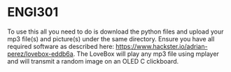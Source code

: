 # ENGI301
To use this all you need to do is download the python files and upload your mp3 file(s) and picture(s) under the same directory. Ensure you have all required software as described here: https://www.hackster.io/adrian-perez/lovebox-eddb6a. The LoveBox will play any mp3 file using mplayer and will transmit a random image on an OLED C clickboard.

